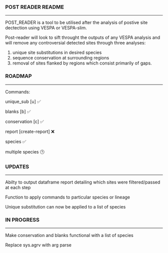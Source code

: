 ### POST READER README
---

POST_READER is a tool to be utilised after the analysis of postive site dectection using VESPA or VESPA-slim.

Post-reader will look to sift throught the outputs of any VESPA analysis and will remove any controversial detected sites through three analyses: 
  1. unique site substitutions in desired species
  2. sequence conservation at surrounding regions 
  3. removal of sites flanked by regions which consist primarily of gaps.


### ROADMAP
---

Commands:

unique_sub [u] ✅

blanks [b] ✅

conservation [c] ✅

report [create-report] ❌

species ✅

multiple species 🕒

### UPDATES
---

Abilty to output dataframe report detailing which sites were filtered/passed at each step

Function to apply commands to particular species or lineage

Unique substitution can now be applied to a list of species

### IN PROGRESS
---

Make conservation and blanks functional with a list of species

Replace sys.agrv with arg parse

